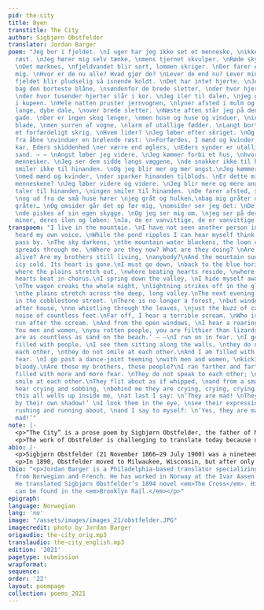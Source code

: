 ```yaml
---
pid: the-city
title: Byen
transtitle: The City
author: Sigbjørn Obstfelder
translator: Jordan Barger
poem: "Jeg bor i fjeldet. \nI uger har jeg ikke set et menneske, \nikke hørt min egen
  røst. \nJeg hører mig selv tænke, \nmens tjernet skvulper. \nRøde skyer drager forbi.
  \nDet mørknes, \nfjeldvandet blir sort, lommen skriger. \nDer farer en angst igjennem
  mig. \nHvor er de nu alle? Hvad gjør de? \nLever de end nu? Lever mine brødre, \nmenneskene?\nOg
  fjeldet blir pludselig så isnende koldt. \nDet har intet hjerte. \nJeg må ned,
  bag den borteste blåne, \nsøndenfor de brede sletter, \nder hvor hjerter slår,
  \nder hvor tusender hjerter slår i kor. \nJeg iler til dalen, \njeg gjemmer mig
  i kupeen. \nHele natten pruster jernvognen, \nlyner afsted i mulm og mørke, \ngjennem
  lange, dybe dale, \nover brede sletter. \nNæste aften står jeg på den stenlagte
  gade. \nDer er ingen skog lenger, \nmen huse og huse og vinduer, \ningen sus gjennem
  blade, \nmen surren af vogne, \nlarm af utallige fødder. \nLangt borte hører jeg
  et forfærdeligt skrig. \nHvem lider? \nJeg løber efter skriget. \nOg jeg hører ud
  fra åbne \nvinduer en brølende røst: \n«Forfærdes, I mænd og kvinder, \nI rådne
  kar, Eders skiddenhed \ner værre end øglers, \nEders synder er utallige \nsom havets
  sand. – – \nAngst løber jeg videre. \nJeg kømmer forbi et hus, \nhvor der er mange
  mennesker. \nJeg ser dem sidde langs væggene, \nde snakker ikke til hinanden, \nde
  smiler ikke til hinanden. \nOg jeg blir mer og mer angst.\nJeg kømmer forbi dansebuler
  \nmed mænd og kvinder, \nder sparker hinanden tilblods. \nEr dette mine brødre,
  menneskene? \nJeg løber videre og videre. \nJeg blir mere og mere angst. \nIngen
  taler til hinanden, \ningen smiler til hinanden. \nDe farer afsted, som var de piskede,
  \nog ud fra de små huse hører \njeg gråt og hulken,\nbag mig gråter det, gråter,
  gråter… \nOg omsider går det op før mig, \nomsider ser jeg det: \nDe er vanvittige,
  \nde piskes af sin egen skygge. \nOg jeg ser mig om, \njeg ser på deres øine, \nderes
  miner, deres ilen og løben: \nJa, de er vanvittige, de er vanvittige. "
transpoem: "I live in the mountain. \nI have not seen another person in weeks, \nnor
  heard my own voice. \nWhile the pond ripples I can hear myself think.\nRed clouds
  pass by. \nThe sky darkens, \nthe mountain water blackens, the loon cries.\nFear
  spreads through me. \nWhere are they now? What are they doing? \nAre they still
  alive? Are my brothers still living, \nanybody?\nAnd the mountain suddenly \nbecomes
  icy cold. Its heart is gone.\nI must go down, \nback to the blue horizon, \nsouthward
  where the plains stretch out, \nwhere beating hearts reside, \nwhere a thousand
  hearts beat in chorus.\nI spring down the valley, \nI hide myself away in a compartment.
  \nThe wagon creaks the whole night, \nlightning strikes off in the gloom and darkness,
  \nthe plains stretch across the deep, long valley.\nThe next evening, \nI stand
  in the cobblestone street. \nThere is no longer a forest, \nbut windows and house
  after house, \nno whistling through the leaves, \njust the buzz of carts, \nthe
  noise of countless feet.\nFar off, I hear a terrible scream. \nWho is that suffering?\nI
  run after the scream. \nAnd from the open windows, \nI hear a roaring voice:\n‘Terrible!
  You men and women, \nyou rotten people, you are filthier than lizards. \nYour sins
  are as countless as sand on the beach.’ – –\nI run on in fear. \nI go past a house
  filled with people. \nI see them sitting along the walls, \nthey do not speak to
  each other, \nthey do not smile at each other.\nAnd I am filled with more and more
  fear. \nI go past a dance-joint teeming \nwith men and women, \nkicking each other
  bloody.\nAre these my brothers, these people?\nI ran farther and farther. \nI am
  filled with more and more fear. \nThey do not speak to each other; \nthey do not
  smile at each other.\nThey flit about as if whipped, \nand from a small house \nI
  hear crying and sobbing, \nbehind me they are crying, crying, crying…\nAnd at last
  this all wells up inside me, \nat last I say: \n‘They are mad! \nThey are whipped
  by their own shadow!’ \nI look them in the eye, \nsee their expressions,\nsee them
  rushing and running about, \nand I say to myself: \n‘Yes, they are mad, they are
  mad!’"
note: |-
  <p>“The City” is a prose poem by Sigbjørn Obstfelder, the father of Norwegian modernist poetry. This poem is an exceptionally good example of his work because it depicts the anxiety of Norway’s transition from a rural, pastoral society to an industrialized, modern nation. We see a country-dwelling Norwegian decide to make his way into town for a wholesome reason, only to experience an anxiety attack similar to that portrayed in Munch’s <em>Scream</em>.</p>
  <p>The work of Obstfelder is challenging to translate today because of the interlingual nature of late nineteenth-century Norway. Still a young nation at the time, Norway was heavily Danish but was emerging as modern Bokmål. Beyond that, stylistically, Obstfelder has a jerky, hyphenated style that says much with few words. The former reveals his nervous nature and the latter puts him firmly in the Norwegian tradition.</p>
abio: |-
  <p>Sigbjørn Obstfelder (21 November 1866–29 July 1900) was a nineteenth-century Norwegian writer, a close friend of Edvard Munch, an inspiration to Rainier Maria Rilke, and the father of modernist Norwegian poetry. His poem “Jeg Ser” is known by all Norwegians and mimics the sense of alienation depicted in Munch’s famous painting <em>The Scream.</em></p>
  <p>In 1890, Obstfelder moved to Milwaukee, Wisconsin, but after only a year, he had a nervous breakdown and returned to Norway. After several years of moving around with the Norwegian intellectual scene, he died of tuberculosis at the age of thirty-three on the same day as the birth of his only child Lili.</p>
tbio: "<p>Jordan Barger is a Philadelphia-based translator specializing in translations
  from Norwegian and French. He has worked in Norway at the Ivar Aasen Center in Ørsta.
  He translated Sigbjørn Obstfelder’s 1894 novel <em>The Cross</em>. His translations
  can be found in the <em>Brooklyn Rail.</em></p>"
epigraph: 
language: Norwegian
lang: 'no'
image: "/assets/images/images_21/obstfelder.JPG"
imagecredit: photo by Jordan Barger
origaudio: the-city_orig.mp3
translaudio: the-city_english.mp3
edition: '2021'
pagetype: submission
wrapformat: 
sequence: 
order: '22'
layout: poempage
collection: poems_2021
---
```

